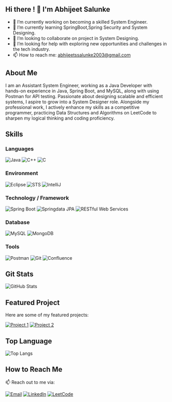 <!-- ![Header](./github-header-.png )-->
## Hi there ! 👋 I'm Abhijeet Salunke

<!--**Abhijeet-Salunke/Abhijeet-Salunke** is a ✨ _special_ ✨ repository because its `README.md` (this file) appears on your GitHub profile.-->


- 🔭 I’m currently working on becoming a skilled System Engineer.
- 🌱 I’m currently learning SpringBoot,Spring Security and System Designing.
- 👯 I’m looking to collaborate on project in System Designing.
- 🤔 I’m looking for help with exploring new opportunities and challenges in the tech industry.
- 📫 How to reach me: abhijeetssalunke2003@gmail.com

## About Me

I am an Assistant System Engineer, working as a Java Developer with hands-on experience in Java, Spring Boot, and MySQL, along with using Postman for API testing. Passionate about designing scalable and efficient systems, I aspire to grow into a System Designer role. Alongside my professional work, I actively enhance my skills as a competitive programmer, practicing Data Structures and Algorithms on LeetCode to sharpen my logical thinking and coding proficiency.

## Skills

### Languages
![Java](https://img.shields.io/badge/Java-007396?logo=java&logoColor=white)
![C++](https://img.shields.io/badge/C++-00599C?logo=c%2B%2B&logoColor=white)
![C](https://img.shields.io/badge/C-A8B9CC?logo=c&logoColor=white)

### Environment
![Eclipse](https://img.shields.io/badge/Eclipse-2C2255?logo=eclipse&logoColor=white)
![STS](https://img.shields.io/badge/Jupyter-F37626?logo=jupyter&logoColor=white)
![IntelliJ](https://img.shields.io/badge/IntelliJ-000000?logo=intellij-idea&logoColor=white)

### Technology / Framework
![Spring Boot](https://img.shields.io/badge/Spring_Boot-6DB33F?logo=spring&logoColor=white)
![Springdata JPA](https://img.shields.io/badge/Springdata_JPA-6DB33F?logo=spring&logoColor=white)
![RESTful Web Services](https://img.shields.io/badge/RESTful_Web_Services-6DB33F?logo=rest&logoColor=white)

### Database

![MySQL](https://img.shields.io/badge/MySQL-4479A1?logo=mysql&logoColor=white)
![MongoDB](https://img.shields.io/badge/MongoDB-47A248?logo=mongodb&logoColor=white)

### Tools
![Postman](https://img.shields.io/badge/Postman-FF6C37?logo=postman&logoColor=white)
![Git](https://img.shields.io/badge/Git-F05032?logo=git&logoColor=white)
![Confluence](https://img.shields.io/badge/Confluence-172B4D?logo=confluence&logoColor=white)

## Git Stats

![GitHub Stats](https://github-readme-stats.vercel.app/api?username=Abhijeet-Salunke&show_icons=true&hide_title=true&count_private=true&hide=prs,issues,contribs)

## Featured Project
Here are some of my featured projects:

[![Project 1](https://img.shields.io/badge/Dream_Shop-4479A1?logo=github&logoColor=white)](https://github.com/Abhijeet-Salunke/Dream-Shops)
[![Project 2](https://img.shields.io/badge/My_Mechanic-61DAFB?logo=github&logoColor=white)](https://github.com/Abhijeet-Salunke/My-Mechanic)

## Top Language

![Top Langs](https://github-readme-stats.vercel.app/api/top-langs/?username=Abhijeet-Salunke&layout=compact)

## How to Reach Me

📫 Reach out to me via:

[![Email](https://img.shields.io/badge/Email-abhijeetssalunke2003%40gmail.com-D14836?logo=gmail&logoColor=white)](mailto:abhijeetssalunke2003@gmail.com)
[![LinkedIn](https://img.shields.io/badge/LinkedIn-abhijeet2403-0077B5?logo=linkedin&logoColor=white)](https://www.linkedin.com/in/abhijeet2403/)
[![LeetCode](https://img.shields.io/badge/LeetCode-abhijeet__2403-FFA116?logo=leetcode&logoColor=black)](https://leetcode.com/u/abhijeet_2403/)

